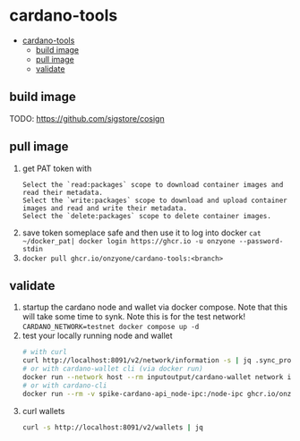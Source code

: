 # cardano-tools

- [cardano-tools](#cardano-tools)
  - [build image](#build-image)
  - [pull image](#pull-image)
  - [validate](#validate)

## build image

TODO: <https://github.com/sigstore/cosign>

## pull image

1. get PAT token with
    ```quote
    Select the `read:packages` scope to download container images and read their metadata.
    Select the `write:packages` scope to download and upload container images and read and write their metadata.
    Select the `delete:packages` scope to delete container images.
    ```
1. save token someplace safe and then use it to log into docker `cat ~/docker_pat| docker login https://ghcr.io -u onzyone --password-stdin`
1. `docker pull ghcr.io/onzyone/cardano-tools:<branch>`

## validate

1. startup the cardano node and wallet via docker compose. Note that this will take some time to synk. Note this is for the test network!
    `CARDANO_NETWORK=testnet docker compose up -d`
1. test your locally running node and wallet
    ```bash
    # with curl
    curl http://localhost:8091/v2/network/information -s | jq .sync_progress
    # or with cardano-wallet cli (via docker run)
    docker run --network host --rm inputoutput/cardano-wallet network information
    # or with cardano-cli
    docker run --rm -v spike-cardano-api_node-ipc:/node-ipc ghcr.io/onzyone/cardano-tools:main query tip --testnet-magic 1097911063
    ```
1. curl wallets
    ```bash
    curl -s http://localhost:8091/v2/wallets | jq
    ```
